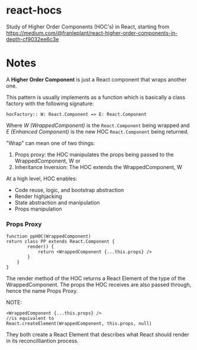 # react-hocs

Study of Higher Order Components (HOC's) in React, starting from https://medium.com/@franleplant/react-higher-order-components-in-depth-cf9032ee6c3e

# Notes

A <strong>Higher Order Component</strong> is just a React component that wraps another one.

This pattern is usually implements as a function which is basically a class factory with the following signature:

`hocFactory:: W: React.Component => E: React.Component`

Where _W (WrappedComponent)_ is the `React.Component` being wrapped and _E (Enhanced Component)_ is the new HOC `React.Component` being returned.

"Wrap" can mean one of two things:

<ol>
<li>Props proxy: the HOC manipulates the props being passed to the WrappedComponent, W or</li>
<li>
    Inheritance Inversion: The HOC extends the WrappedComponent, W
</li>
</ol>

At a high level, HOC enables:

<ul>
    <li>Code reuse, logic, and bootstrap abstraction</li>
    <li>Render highjacking</li>
    <li>State abstraction and manipulation</li>
    <li>Props manipulation</li>
</ul>

### Props Proxy

    function ppHOC(WrappedComponent)
    return class PP extends React.Component {
            render() {
                return <WrappedComponent {...this.props} />
            }
        }
    }

The render method of the HOC returns a React Element of the type of the WrappedComponent. The props the HOC receives are also passed through, hence the name Props Proxy.

NOTE:

    <WrappedComponent {...this.props} />
    //is equivalent to
    React.createElement(WrappedComponent, this.props, null)

They both create a React Element that describes what React should render in its reconcilliantion process.
